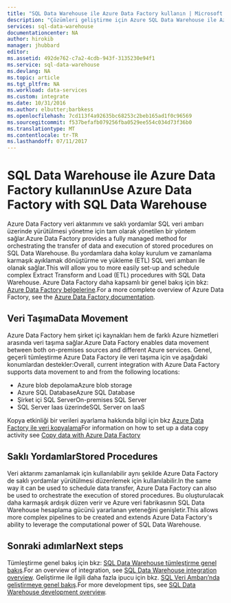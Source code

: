 ```yaml
---
title: "SQL Data Warehouse ile Azure Data Factory kullanın | Microsoft Docs"
description: "Çözümleri geliştirme için Azure SQL Data Warehouse ile Azure Data Factory (ADF) kullanma ipuçları."
services: sql-data-warehouse
documentationcenter: NA
author: hirokib
manager: jhubbard
editor: 
ms.assetid: 492de762-c7a2-4cdb-943f-3135230e94f1
ms.service: sql-data-warehouse
ms.devlang: NA
ms.topic: article
ms.tgt_pltfrm: NA
ms.workload: data-services
ms.custom: integrate
ms.date: 10/31/2016
ms.author: elbutter;barbkess
ms.openlocfilehash: 7cd113f4a92635bc68253c2beb165ad1f0c96569
ms.sourcegitcommit: f537befafb079256fba0529ee554c034d73f36b0
ms.translationtype: MT
ms.contentlocale: tr-TR
ms.lasthandoff: 07/11/2017
---
```

# <a name="use-azure-data-factory-with-sql-data-warehouse"></a><span data-ttu-id="82d65-103">SQL Data Warehouse ile Azure Data Factory kullanın</span><span class="sxs-lookup"><span data-stu-id="82d65-103">Use Azure Data Factory with SQL Data Warehouse</span></span>
<span data-ttu-id="82d65-104">Azure Data Factory veri aktarımını ve saklı yordamlar SQL veri ambarı üzerinde yürütülmesi yönetme için tam olarak yönetilen bir yöntem sağlar.</span><span class="sxs-lookup"><span data-stu-id="82d65-104">Azure Data Factory provides a fully managed method for orchestrating the transfer of data and execution of stored procedures on SQL Data Warehouse.</span></span>  <span data-ttu-id="82d65-105">Bu yordamlara daha kolay kurulum ve zamanlama karmaşık ayıklamak dönüştürme ve yükleme (ETL) SQL veri ambarı ile olanak sağlar.</span><span class="sxs-lookup"><span data-stu-id="82d65-105">This will allow you to more easily set-up and schedule complex Extract Transform and Load (ETL) procedures with SQL Data Warehouse.</span></span> <span data-ttu-id="82d65-106">Azure Data Factory daha kapsamlı bir genel bakış için bkz: [Azure Data Factory belgelerine][Azure Data Factory documentation].</span><span class="sxs-lookup"><span data-stu-id="82d65-106">For a more complete overview of Azure Data Factory, see the [Azure Data Factory documentation][Azure Data Factory documentation].</span></span>

## <a name="data-movement"></a><span data-ttu-id="82d65-107">Veri Taşıma</span><span class="sxs-lookup"><span data-stu-id="82d65-107">Data Movement</span></span>
<span data-ttu-id="82d65-108">Azure Data Factory hem şirket içi kaynakları hem de farklı Azure hizmetleri arasında veri taşıma sağlar.</span><span class="sxs-lookup"><span data-stu-id="82d65-108">Azure Data Factory enables data movement between both on-premises sources and different Azure services.</span></span>  <span data-ttu-id="82d65-109">Genel, geçerli tümleştirme Azure Data Factory ile veri taşıma için ve aşağıdaki konumlardan destekler:</span><span class="sxs-lookup"><span data-stu-id="82d65-109">Overall, current integration with Azure Data Factory supports data movement to and from the following locations:</span></span>

* <span data-ttu-id="82d65-110">Azure blob depolama</span><span class="sxs-lookup"><span data-stu-id="82d65-110">Azure blob storage</span></span>
* <span data-ttu-id="82d65-111">Azure SQL Database</span><span class="sxs-lookup"><span data-stu-id="82d65-111">Azure SQL Database</span></span>
* <span data-ttu-id="82d65-112">Şirket içi SQL Server</span><span class="sxs-lookup"><span data-stu-id="82d65-112">On-premises SQL Server</span></span>
* <span data-ttu-id="82d65-113">SQL Server Iaas üzerinde</span><span class="sxs-lookup"><span data-stu-id="82d65-113">SQL Server on IaaS</span></span>

<span data-ttu-id="82d65-114">Kopya etkinliği bir verileri ayarlama hakkında bilgi için bkz [Azure Data Factory ile veri kopyalama][Copy data with Azure Data Factory]</span><span class="sxs-lookup"><span data-stu-id="82d65-114">For information on how to set up a data copy activity see [Copy data with Azure Data Factory][Copy data with Azure Data Factory]</span></span>

## <a name="stored-procedures"></a><span data-ttu-id="82d65-115">Saklı Yordamlar</span><span class="sxs-lookup"><span data-stu-id="82d65-115">Stored Procedures</span></span>
 <span data-ttu-id="82d65-116">Veri aktarımı zamanlamak için kullanılabilir aynı şekilde Azure Data Factory de saklı yordamlar yürütülmesi düzenlemek için kullanılabilir.</span><span class="sxs-lookup"><span data-stu-id="82d65-116">In the same way it can be used to schedule data transfer, Azure Data Factory can also be used to orchestrate the execution of stored procedures.</span></span>  <span data-ttu-id="82d65-117">Bu oluşturulacak daha karmaşık ardışık düzen verir ve Azure veri fabrikasının SQL Data Warehouse hesaplama gücünü yararlanan yeteneğini genişletir.</span><span class="sxs-lookup"><span data-stu-id="82d65-117">This allows more complex pipelines to be created and extends Azure Data Factory's ability to leverage the computational power of SQL Data Warehouse.</span></span>

## <a name="next-steps"></a><span data-ttu-id="82d65-118">Sonraki adımlar</span><span class="sxs-lookup"><span data-stu-id="82d65-118">Next steps</span></span>
<span data-ttu-id="82d65-119">Tümleştirme genel bakış için bkz: [SQL Data Warehouse tümleştirme genel bakış][SQL Data Warehouse integration overview].</span><span class="sxs-lookup"><span data-stu-id="82d65-119">For an overview of integration, see [SQL Data Warehouse integration overview][SQL Data Warehouse integration overview].</span></span>
<span data-ttu-id="82d65-120">Geliştirme ile ilgili daha fazla ipucu için bkz. [SQL Veri Ambarı’nda geliştirmeye genel bakış][SQL Data Warehouse development overview].</span><span class="sxs-lookup"><span data-stu-id="82d65-120">For more development tips, see [SQL Data Warehouse development overview][SQL Data Warehouse development overview].</span></span>

<!--Image references-->

<!--Article references-->

[Copy data with Azure Data Factory]: ../data-factory/data-factory-data-movement-activities.md
[SQL Data Warehouse development overview]: ./sql-data-warehouse-overview-develop.md
[SQL Data Warehouse integration overview]: ./sql-data-warehouse-overview-integrate.md

<!--MSDN references-->

<!--Other Web references-->
[Azure Data Factory documentation]:https://azure.microsoft.com/documentation/services/data-factory/

